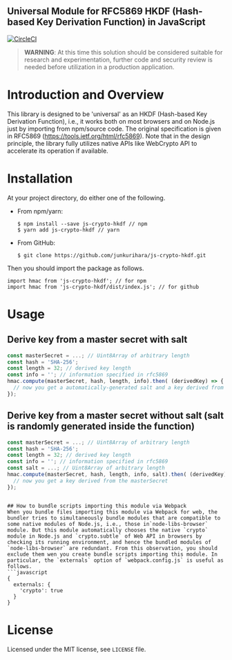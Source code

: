 Universal Module for RFC5869 HKDF (Hash-based Key Derivation Function) in JavaScript
--
[![CircleCI](https://circleci.com/gh/junkurihara/js-crypto-hkdf.svg?style=svg)](https://circleci.com/gh/junkurihara/js-crypto-hkdf)

> **WARNING**: At this time this solution should be considered suitable for research and experimentation, further code and security review is needed before utilization in a production application.

# Introduction and Overview
This library is designed to be 'universal' as an HKDF (Hash-based Key Derivation Function), i.e., it works both on most browsers and on Node.js just by importing from npm/source code. The original specification is given in RFC5869 (https://tools.ietf.org/html/rfc5869). Note that in the design principle, the library fully utilizes native APIs like WebCrypto API to accelerate its operation if available. 

# Installation
At your project directory, do either one of the following.

- From npm/yarn:
  ```shell
  $ npm install --save js-crypto-hkdf // npm
  $ yarn add js-crypto-hkdf // yarn
  ```
- From GitHub:
  ```shell
  $ git clone https://github.com/junkurihara/js-crypto-hkdf.git
  ```

Then you should import the package as follows.
```shell
import hmac from 'js-crypto-hkdf'; // for npm
import hmac from 'js-crypto-hkdf/dist/index.js'; // for github
```
  
# Usage
## Derive key from a master secret with salt
```javascript
const masterSecret = ...; // Uint8Array of arbitrary length
const hash = 'SHA-256';
const length = 32; // derived key length
const info = ''; // information specified in rfc5869
hmac.compute(masterSecret, hash, length, info).then( (derivedKey) => {
  // now you get a automatically-generated salt and a key derived from the masterSecret.
});
```

## Derive key from a master secret without salt (salt is randomly generated inside the function)
```javascript
const masterSecret = ...; // Uint8Array of arbitrary length
const hash = 'SHA-256';
const length = 32; // derived key length
const info = ''; // information specified in rfc5869
const salt = ...; // Uint8Array of arbitrary length
hmac.compute(masterSecret, hash, length, info, salt).then( (derivedKey) => {
  // now you get a key derived from the masterSecret
});
```
```

## How to bundle scripts importing this module via Webpack
When you bundle files importing this module via Webpack for web, the bundler tries to simultaneously bundle modules that are compatible to some native modules of Node.js, i.e., those in`node-libs-browser` module. But this module automatically chooses the native `crypto` module in Node.js and `crypto.subtle` of Web API in browsers by checking its running environment, and hence the bundled modules of `node-libs-browser` are redundant. From this observation, you should exclude them wen you create bundle scripts importing this module. In particular, the `externals` option of `webpack.config.js` is useful as follows.
```javascript
{
  externals: {
    'crypto': true
  }
}
``` 

# License
Licensed under the MIT license, see `LICENSE` file.